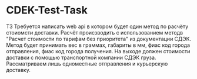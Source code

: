 # CDEK-Test-Task
ТЗ
Требуется написать web api в котором будет один метод по расчёту стоиомсти доставки. Расчёт происзводить с использованием методв "Расчет стоимости по тарифам без приоритета" из документации СДЭК.
Метод будет принимать вес в граммах, габариты в мм, фиас код города отправления, фиас код города получения. На выходе должен стоимости доставки с помощью транспортной компании СДЭК груза. Рассматриваем лишь одноместные отправления и курьерскую доставку.
